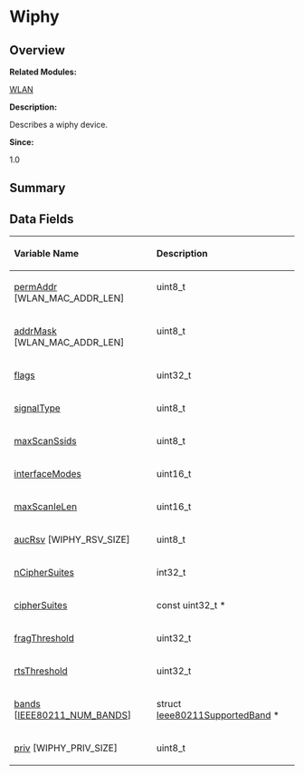 # Wiphy<a name="ZH-CN_TOPIC_0000001054479605"></a>

## **Overview**<a name="section1466431081093537"></a>

**Related Modules:**

[WLAN](WLAN.md)

**Description:**

Describes a wiphy device. 

**Since:**

1.0

## **Summary**<a name="section1247935344093537"></a>

## Data Fields<a name="pub-attribs"></a>

<a name="table1141138029093537"></a>
<table><thead align="left"><tr id="row716017626093537"><th class="cellrowborder" valign="top" width="50%" id="mcps1.1.3.1.1"><p id="p217954507093537"><a name="p217954507093537"></a><a name="p217954507093537"></a>Variable Name</p>
</th>
<th class="cellrowborder" valign="top" width="50%" id="mcps1.1.3.1.2"><p id="p1111158173093537"><a name="p1111158173093537"></a><a name="p1111158173093537"></a>Description</p>
</th>
</tr>
</thead>
<tbody><tr id="row1227438593093537"><td class="cellrowborder" valign="top" width="50%" headers="mcps1.1.3.1.1 "><p id="p2120211046093537"><a name="p2120211046093537"></a><a name="p2120211046093537"></a><a href="WLAN.md#ga5396b8e87fe6a6be0c7dd789fe289c50">permAddr</a> [WLAN_MAC_ADDR_LEN]</p>
</td>
<td class="cellrowborder" valign="top" width="50%" headers="mcps1.1.3.1.2 "><p id="p526006353093537"><a name="p526006353093537"></a><a name="p526006353093537"></a>uint8_t&nbsp;</p>
</td>
</tr>
<tr id="row321925697093537"><td class="cellrowborder" valign="top" width="50%" headers="mcps1.1.3.1.1 "><p id="p334178319093537"><a name="p334178319093537"></a><a name="p334178319093537"></a><a href="WLAN.md#ga8d1059e645ca6684e9ea82044e03270b">addrMask</a> [WLAN_MAC_ADDR_LEN]</p>
</td>
<td class="cellrowborder" valign="top" width="50%" headers="mcps1.1.3.1.2 "><p id="p2076471389093537"><a name="p2076471389093537"></a><a name="p2076471389093537"></a>uint8_t&nbsp;</p>
</td>
</tr>
<tr id="row1536919827093537"><td class="cellrowborder" valign="top" width="50%" headers="mcps1.1.3.1.1 "><p id="p2044960761093537"><a name="p2044960761093537"></a><a name="p2044960761093537"></a><a href="WLAN.md#ga0f4b1664afa7f688b0e7fe974e8676a2">flags</a></p>
</td>
<td class="cellrowborder" valign="top" width="50%" headers="mcps1.1.3.1.2 "><p id="p1811429024093537"><a name="p1811429024093537"></a><a name="p1811429024093537"></a>uint32_t&nbsp;</p>
</td>
</tr>
<tr id="row1256169749093537"><td class="cellrowborder" valign="top" width="50%" headers="mcps1.1.3.1.1 "><p id="p1700409853093537"><a name="p1700409853093537"></a><a name="p1700409853093537"></a><a href="WLAN.md#ga0c0e8af92ed7d85cbcc04bcf4f13a8b7">signalType</a></p>
</td>
<td class="cellrowborder" valign="top" width="50%" headers="mcps1.1.3.1.2 "><p id="p1248327825093537"><a name="p1248327825093537"></a><a name="p1248327825093537"></a>uint8_t&nbsp;</p>
</td>
</tr>
<tr id="row2066405472093537"><td class="cellrowborder" valign="top" width="50%" headers="mcps1.1.3.1.1 "><p id="p1206422677093537"><a name="p1206422677093537"></a><a name="p1206422677093537"></a><a href="WLAN.md#gac64622da7ddfc981d13380a66321ee61">maxScanSsids</a></p>
</td>
<td class="cellrowborder" valign="top" width="50%" headers="mcps1.1.3.1.2 "><p id="p293685799093537"><a name="p293685799093537"></a><a name="p293685799093537"></a>uint8_t&nbsp;</p>
</td>
</tr>
<tr id="row490465385093537"><td class="cellrowborder" valign="top" width="50%" headers="mcps1.1.3.1.1 "><p id="p1671239326093537"><a name="p1671239326093537"></a><a name="p1671239326093537"></a><a href="WLAN.md#ga33ab965c40e11c007cadf1116113ca21">interfaceModes</a></p>
</td>
<td class="cellrowborder" valign="top" width="50%" headers="mcps1.1.3.1.2 "><p id="p757119739093537"><a name="p757119739093537"></a><a name="p757119739093537"></a>uint16_t&nbsp;</p>
</td>
</tr>
<tr id="row962697933093537"><td class="cellrowborder" valign="top" width="50%" headers="mcps1.1.3.1.1 "><p id="p604235849093537"><a name="p604235849093537"></a><a name="p604235849093537"></a><a href="WLAN.md#ga249fb8ce5c398f3c6588519e58cd11e9">maxScanIeLen</a></p>
</td>
<td class="cellrowborder" valign="top" width="50%" headers="mcps1.1.3.1.2 "><p id="p1181544193093537"><a name="p1181544193093537"></a><a name="p1181544193093537"></a>uint16_t&nbsp;</p>
</td>
</tr>
<tr id="row1632050078093537"><td class="cellrowborder" valign="top" width="50%" headers="mcps1.1.3.1.1 "><p id="p228834393093537"><a name="p228834393093537"></a><a name="p228834393093537"></a><a href="WLAN.md#gabdd49dff12ed26c47f1935fb2bf3d873">aucRsv</a> [WIPHY_RSV_SIZE]</p>
</td>
<td class="cellrowborder" valign="top" width="50%" headers="mcps1.1.3.1.2 "><p id="p529494185093537"><a name="p529494185093537"></a><a name="p529494185093537"></a>uint8_t&nbsp;</p>
</td>
</tr>
<tr id="row1310691193093537"><td class="cellrowborder" valign="top" width="50%" headers="mcps1.1.3.1.1 "><p id="p225469913093537"><a name="p225469913093537"></a><a name="p225469913093537"></a><a href="WLAN.md#gab6cb6ce28cef7f1f5dc0d19380e8ad05">nCipherSuites</a></p>
</td>
<td class="cellrowborder" valign="top" width="50%" headers="mcps1.1.3.1.2 "><p id="p1930916770093537"><a name="p1930916770093537"></a><a name="p1930916770093537"></a>int32_t&nbsp;</p>
</td>
</tr>
<tr id="row1880063085093537"><td class="cellrowborder" valign="top" width="50%" headers="mcps1.1.3.1.1 "><p id="p2033245826093537"><a name="p2033245826093537"></a><a name="p2033245826093537"></a><a href="WLAN.md#ga011f5a473787d4700441e4bf7387673a">cipherSuites</a></p>
</td>
<td class="cellrowborder" valign="top" width="50%" headers="mcps1.1.3.1.2 "><p id="p912028967093537"><a name="p912028967093537"></a><a name="p912028967093537"></a>const uint32_t *&nbsp;</p>
</td>
</tr>
<tr id="row45007360093537"><td class="cellrowborder" valign="top" width="50%" headers="mcps1.1.3.1.1 "><p id="p631893943093537"><a name="p631893943093537"></a><a name="p631893943093537"></a><a href="WLAN.md#gafa733ea2e4b2efa2dc10938956a95f85">fragThreshold</a></p>
</td>
<td class="cellrowborder" valign="top" width="50%" headers="mcps1.1.3.1.2 "><p id="p917944494093537"><a name="p917944494093537"></a><a name="p917944494093537"></a>uint32_t&nbsp;</p>
</td>
</tr>
<tr id="row296733979093537"><td class="cellrowborder" valign="top" width="50%" headers="mcps1.1.3.1.1 "><p id="p265073608093537"><a name="p265073608093537"></a><a name="p265073608093537"></a><a href="WLAN.md#ga00874e60aa7dc8c7455732e633586813">rtsThreshold</a></p>
</td>
<td class="cellrowborder" valign="top" width="50%" headers="mcps1.1.3.1.2 "><p id="p899873145093537"><a name="p899873145093537"></a><a name="p899873145093537"></a>uint32_t&nbsp;</p>
</td>
</tr>
<tr id="row477043918093537"><td class="cellrowborder" valign="top" width="50%" headers="mcps1.1.3.1.1 "><p id="p867076573093537"><a name="p867076573093537"></a><a name="p867076573093537"></a><a href="WLAN.md#gaf3ab07acceaeff1edc793cb23d739ec5">bands</a> [<a href="WLAN.md#gga9882f415202cf9acb0f4cdfbc456a88da703cf67d516a80d6dae1b1995017b9a4">IEEE80211_NUM_BANDS</a>]</p>
</td>
<td class="cellrowborder" valign="top" width="50%" headers="mcps1.1.3.1.2 "><p id="p639112146093537"><a name="p639112146093537"></a><a name="p639112146093537"></a>struct <a href="Ieee80211SupportedBand.md">Ieee80211SupportedBand</a> *&nbsp;</p>
</td>
</tr>
<tr id="row2075839466093537"><td class="cellrowborder" valign="top" width="50%" headers="mcps1.1.3.1.1 "><p id="p295589507093537"><a name="p295589507093537"></a><a name="p295589507093537"></a><a href="WLAN.md#ga760737c03ad122b360ca8ed814869e4b">priv</a> [WIPHY_PRIV_SIZE]</p>
</td>
<td class="cellrowborder" valign="top" width="50%" headers="mcps1.1.3.1.2 "><p id="p1282000055093537"><a name="p1282000055093537"></a><a name="p1282000055093537"></a>uint8_t&nbsp;</p>
</td>
</tr>
</tbody>
</table>


